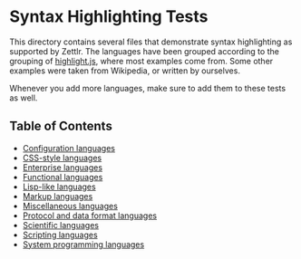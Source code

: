 # Syntax Highlighting Tests

This directory contains several files that demonstrate syntax highlighting as supported by Zettlr. The languages have been grouped according to the grouping of [highlight.js](https://highlightjs.org/static/demo/), where most examples come from. Some other examples were taken from Wikipedia, or written by ourselves.

Whenever you add more languages, make sure to add them to these tests as well.

## Table of Contents

- [Configuration languages](./Config.md)
- [CSS-style languages](CSS.md)
- [Enterprise languages](Enterprise.md)
- [Functional languages](Functional.md)
- [Lisp-like languages](Lisp.md)
- [Markup languages](Markup.md)
- [Miscellaneous languages](Miscellaneous.md)
- [Protocol and data format languages](Protocols.md)
- [Scientific languages](Scientific.md)
- [Scripting languages](Scripting.md)
- [System programming languages](System.md)
